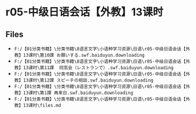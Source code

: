 # r05-中级日语会话【外教】13课时

## Files

- `F:/【01分类书籍】\分类书籍\8语言文字\小语种学习资源\日语\r05-中级日语会话【外教】13课时\第10課 お願いする.swf.baiduyun.downloading`
- `F:/【01分类书籍】\分类书籍\8语言文字\小语种学习资源\日语\r05-中级日语会话【外教】13课时\第11課  同窓会（レストランで）.swf.baiduyun.downloading`
- `F:/【01分类书籍】\分类书籍\8语言文字\小语种学习资源\日语\r05-中级日语会话【外教】13课时\第12課 スピーチの相談.swf.baiduyun.downloading`
- `F:/【01分类书籍】\分类书籍\8语言文字\小语种学习资源\日语\r05-中级日语会话【外教】13课时\第1課 再来日.swf.baiduyun.downloading`
- `F:/【01分类书籍】\分类书籍\8语言文字\小语种学习资源\日语\r05-中级日语会话【外教】13课时\files.md`
